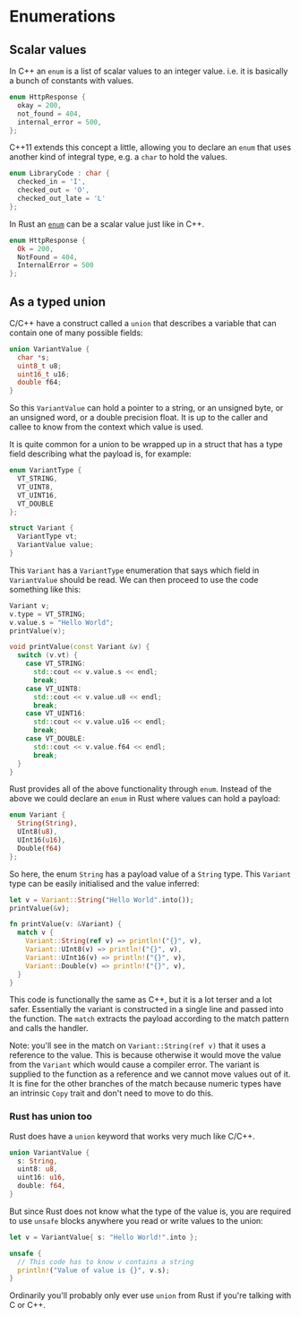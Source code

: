 # Enumerations

## Scalar values

In C++ an `enum` is a list of scalar values to an integer value. i.e. it is basically a bunch of constants with values.

```cpp
enum HttpResponse {
  okay = 200,
  not_found = 404,
  internal_error = 500,
};
```

C++11 extends this concept a little, allowing you to declare an `enum` that uses another kind of integral type, e.g. a `char` to hold the values.

```cpp
enum LibraryCode : char {
  checked_in = 'I',
  checked_out = 'O',
  checked_out_late = 'L'
};
```

In Rust an [`enum`](https://doc.rust-lang.org/book/enums.html) can be a scalar value just like in C++. 

```rust
enum HttpResponse {
  Ok = 200,
  NotFound = 404,
  InternalError = 500
};
```

## As a typed union

C/C++ have a construct called a `union` that describes a variable that can contain one of many possible fields:

```c
union VariantValue {
  char *s;
  uint8_t u8;
  uint16_t u16;
  double f64;
}
```

So this `VariantValue` can hold a pointer to a string, or an unsigned byte, or an unsigned word, or a double precision float. It is up to the caller and callee to know from the context which value is used.

It is quite common for a union to be wrapped up in a struct that has a type field describing what the payload is, for example:

```c
enum VariantType {
  VT_STRING,
  VT_UINT8,
  VT_UINT16,
  VT_DOUBLE
};

struct Variant {
  VariantType vt;
  VariantValue value;
}
```

This `Variant` has a `VariantType` enumeration that says which field in `VariantValue` should be read. We can then proceed to use the code something like this:

```c++
Variant v;
v.type = VT_STRING;
v.value.s = "Hello World";
printValue(v);

void printValue(const Variant &v) {
  switch (v.vt) {
    case VT_STRING: 
      std::cout << v.value.s << endl;
      break;
    case VT_UINT8:
      std::cout << v.value.u8 << endl;
      break;
    case VT_UINT16:
      std::cout << v.value.u16 << endl;
      break;
    case VT_DOUBLE:
      std::cout << v.value.f64 << endl;
      break;
  }
}
```

Rust provides all of the above functionality through `enum`. Instead of the above we could declare an `enum` in Rust where values can hold a payload:

```rust
enum Variant {
  String(String),
  UInt8(u8),
  UInt16(u16),
  Double(f64)
};
```

So here, the enum `String` has a payload value of a `String` type. This `Variant` type can be easily initialised and the value inferred:

```rust
let v = Variant::String("Hello World".into());
printValue(&v);

fn printValue(v: &Variant) {
  match v {
    Variant::String(ref v) => println!("{}", v),
    Variant::UInt8(v) => println!("{}", v),
    Variant::UInt16(v) => println!("{}", v),
    Variant::Double(v) => println!("{}", v),
  }
}
```

This code is functionally the same as C++, but it is a lot terser and a lot safer. Essentially the variant is constructed in a single line and passed into the function. The `match` extracts the payload according to the match pattern and calls the handler. 

Note: you'll see in the match on `Variant::String(ref v)` that it uses a reference to the value. This is because otherwise it would move the value from the `Variant` which would cause a compiler error. The variant is supplied to the function as a reference and we cannot move values out of it. It is fine for the other branches of the match because numeric types have an intrinsic `Copy` trait and don't need to move to do this.

### Rust has union too

Rust does have a `union` keyword that works very much like C/C++. 

```rust
union VariantValue {
  s: String,
  uint8: u8,
  uint16: u16,
  double: f64,
}
```

But since Rust does not know what the type of the value is, you are required to use `unsafe` blocks anywhere you read or write values to the union:

```rust
let v = VariantValue{ s: "Hello World!".into };

unsafe {
  // This code has to know v contains a string
  println!("Value of value is {}", v.s);
}
```

Ordinarily you'll probably only ever use `union` from Rust if you're talking with C or C++.